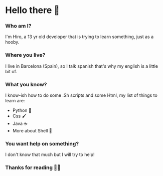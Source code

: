 # Hello there 👋
### Who am I?
I'm Hiro, a 13 yr old developer that is trying to learn something, just as a hooby.
### Where you live?
I live in Barcelona (Spain), so I talk spanish that's why my english is a little bit of.
### What you know?
I know-ish how to do some .Sh scripts and some Html, my list of things to learn are:
* Python 🐍
* Css 🖌
* Java ☕
* More about Shell 🐚
### You want help on something?
I don't know that much but I will try to help!
### Thanks for reading 🐱‍💻
